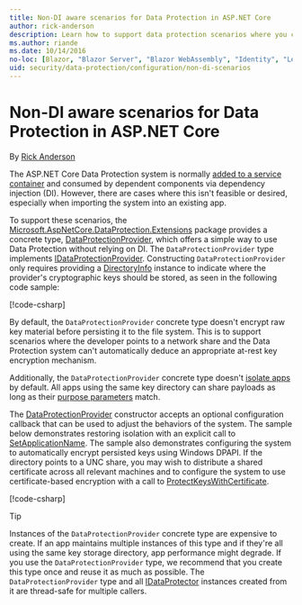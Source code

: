 ```yaml
---
title: Non-DI aware scenarios for Data Protection in ASP.NET Core
author: rick-anderson
description: Learn how to support data protection scenarios where you can't or don't want to use a service provided by dependency injection.
ms.author: riande
ms.date: 10/14/2016
no-loc: [Blazor, "Blazor Server", "Blazor WebAssembly", "Identity", "Let's Encrypt", Razor, SignalR]
uid: security/data-protection/configuration/non-di-scenarios
---
```

# Non-DI aware scenarios for Data Protection in ASP.NET Core

By [Rick Anderson](https://twitter.com/RickAndMSFT)

The ASP.NET Core Data Protection system is normally [added to a service container](xref:security/data-protection/consumer-apis/overview) and consumed by dependent components via dependency injection (DI). However, there are cases where this isn't feasible or desired, especially when importing the system into an existing app.

To support these scenarios, the [Microsoft.AspNetCore.DataProtection.Extensions](https://www.nuget.org/packages/Microsoft.AspNetCore.DataProtection.Extensions/) package provides a concrete type, [DataProtectionProvider](/dotnet/api/Microsoft.AspNetCore.DataProtection.DataProtectionProvider), which offers a simple way to use Data Protection without relying on DI. The `DataProtectionProvider` type implements [IDataProtectionProvider](/dotnet/api/microsoft.aspnetcore.dataprotection.idataprotectionprovider). Constructing `DataProtectionProvider` only requires providing a [DirectoryInfo](/dotnet/api/system.io.directoryinfo) instance to indicate where the provider's cryptographic keys should be stored, as seen in the following code sample:

[!code-csharp[](non-di-scenarios/_static/nodisample1.cs)]

By default, the `DataProtectionProvider` concrete type doesn't encrypt raw key material before persisting it to the file system. This is to support scenarios where the developer points to a network share and the Data Protection system can't automatically deduce an appropriate at-rest key encryption mechanism.

Additionally, the `DataProtectionProvider` concrete type doesn't [isolate apps](xref:security/data-protection/configuration/overview#per-application-isolation) by default. All apps using the same key directory can share payloads as long as their [purpose parameters](xref:security/data-protection/consumer-apis/purpose-strings) match.

The [DataProtectionProvider](/dotnet/api/microsoft.aspnetcore.dataprotection.dataprotectionprovider) constructor accepts an optional configuration callback that can be used to adjust the behaviors of the system. The sample below demonstrates restoring isolation with an explicit call to [SetApplicationName](/dotnet/api/microsoft.aspnetcore.dataprotection.dataprotectionbuilderextensions.setapplicationname). The sample also demonstrates configuring the system to automatically encrypt persisted keys using Windows DPAPI. If the directory points to a UNC share, you may wish to distribute a shared certificate across all relevant machines and to configure the system to use certificate-based encryption with a call to [ProtectKeysWithCertificate](/dotnet/api/microsoft.aspnetcore.dataprotection.dataprotectionbuilderextensions.protectkeyswithcertificate).

[!code-csharp[](non-di-scenarios/_static/nodisample2.cs)]

> [!TIP]
> Instances of the `DataProtectionProvider` concrete type are expensive to create. If an app maintains multiple instances of this type and if they're all using the same key storage directory, app performance might degrade. If you use the `DataProtectionProvider` type, we recommend that you create this type once and reuse it as much as possible. The `DataProtectionProvider` type and all [IDataProtector](/dotnet/api/microsoft.aspnetcore.dataprotection.idataprotector) instances created from it are thread-safe for multiple callers.
